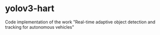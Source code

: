 # yolov3-hart
Code implementation of the work "Real-time adaptive object detection and tracking for autonomous vehicles"
